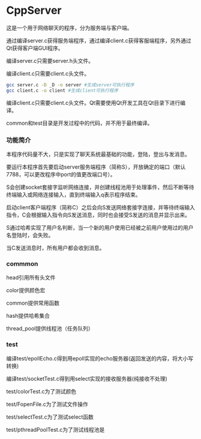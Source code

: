 # CppServer

这是一个用于网络聊天的程序，分为服务端与客户端。

通过编译server.c获得服务端程序，通过编译client.c获得客服端程序，另外通过Qt获得客户端GUI程序。

编译server.c只需要server.h头文件。

编译client.c只需要client.c头文件。

```bash
gcc server.c -D _D -o server #生成server可执行程序
gcc client.c -o client #生成client可执行程序
```

编译client.c只需要client.c头文件。Qt需要使用Qt开发工具在Qt目录下进行编译。

common和test目录是开发过程中的代码，并不用于最终编译。

### 功能简介

本程序代码量不大，只是实现了聊天系统最基础的功能，登陆，登出与发消息。

要运行本程序首先要启动server服务端程序（简称S），开放确定的端口（默认7788，可以更改程序中port的值更改端口号）。

S会创建socket套接字监听网络连接，并创建线程池用于处理事件，然后不断等待终端输入或网络连接输入，直到终端输入q表示程序结束。

启动client客户端程序（简称C）之后会向S发送网络套接字连接，并等待终端输入指令，C会根据输入指令向S发送消息，同时也会接受S发送的消息并显示出来。

S通过哈希实现了用户名判断，当一个新的用户使用已经被之前用户使用过的用户名登陆时，会失败。

当C发送消息时，所有用户都会收到消息。

### commmon

head引用所有头文件

color提供颜色宏

common提供常用函数

hash提供哈希集合

thread_pool提供线程池（任务队列）

### test

编译test/epollEcho.c得到用epoll实现的echo服务器(返回发送的内容，将大小写转换)

编译test/socketTest.c得到用select实现的接收服务器(纯接收不处理)

test/colorTest.c为了测试颜色

test/FopenFile.c为了测试文件操作

test/selectTest.c为了测试select函数

test/pthreadPoolTest.c为了测试线程池是

